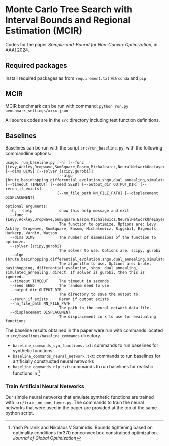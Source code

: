 # Monte Carlo Tree Search with Interval Bounds and Regional Estimation (MCIR)
Codes for the paper _Sample-and-Bound for Non-Convex Optimization_, in AAAI 2024.
## Required packages 

Install required packages as from `requirement.txt` via `conda` and `pip`

## MCIR

MCIR benchmark can be run with command: `python run.py benchmark_settings/xxxx.json`

All source codes are in the `src` directory including test function definitions.



## Baselines

Baselines can be run with the script `src/run_baseline.py`, with the following commandline options:
```
usage: run_baseline.py [-h] [--func {Levy,Ackley,Dropwave,SumSquare,Easom,Michalewicz,NeuralNetworkOneLayer,Biggsbi1,Eigenals,Harkerp,Vardim,Watson}] [--dims DIMS] [--solver {scipy,gurobi}]
                       [--algo {brute,basinhopping,differential_evolution,shgo,dual_annealing,simulated_annealing,direct,none}] [--timeout TIMEOUT] [--seed SEED] [--output_dir OUTPUT_DIR] [--rerun_if_exists]
                       [--nn_file_path NN_FILE_PATH] [--displacement DISPLACEMENT]

optional arguments:
  -h, --help            show this help message and exit
  --func {Levy,Ackley,Dropwave,SumSquare,Easom,Michalewicz,NeuralNetworkOneLayer,Biggsbi1,Eigenals,Harkerp,Vardim,Watson}
                        The function to optimize. Options are: Levy, Ackley, Dropwave, SumSquare, Easom, Michalewicz, Biggsbi1, Eigenals, Harkerp, Vardim, Watson
  --dims DIMS           The number of dimensions of the function to optimize.
  --solver {scipy,gurobi}
                        The solver to use. Options are: scipy, gurobi
  --algo {brute,basinhopping,differential_evolution,shgo,dual_annealing,simulated_annealing,direct,none}
                        The algorithm to use. Options are: brute, basinhopping, differential_evolution, shgo, dual_annealing, simulated_annealing, direct. If solver is gurobi, then this is ignored.
  --timeout TIMEOUT     The timeout in seconds.
  --seed SEED           The random seed to use.
  --output_dir OUTPUT_DIR
                        The directory to save the output to.
  --rerun_if_exists     Rerun if output exists.
  --nn_file_path NN_FILE_PATH
                        The path to the neural network data file.
  --displacement DISPLACEMENT
                        The displacement in x to use for evaluating functions
```

The baseline results obtained in the paper were run with commands located in `src/baselines/baseline_commands` directory. 
* `baseline_commands_syn_functions.txt`: commands to run baselines for synthetic functions
* `baseline_commands_neural_network.txt`: commands to run baselines for artificially constructed neural networks
* `baseline_commands_nlp.txt`: commands to run baselines for realistic functions in [^1]

[^1]: Yash Puranik and Nikolaos V Sahinidis. Bounds tightening based on optimality conditions for370
nonconvex box-constrained optimization. _Journal of Global Optimization_

### Train Artificial Neural Networks

Our simple neural networks that emulate synthetic functions are trained with `src/train_nn_one_layer.py`. The commands to train the neural networks that were used in the paper are provided at the top of the same python script.
